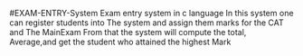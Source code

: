 #EXAM-ENTRY-System 
Exam entry system in c language 
In this system one can register students into 
The system and assign them marks for the CAT and 
The MainExam 
From that the system will compute the total,
Average,and get the student who attained the highest
Mark 
